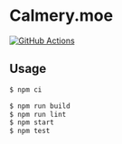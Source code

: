 # Calmery.moe

[![GitHub Actions](https://github.com/calmery/Calmery.moe/workflows/GitHub%20Actions/badge.svg?branch=develop)](https://github.com/calmery/Calmery.moe/actions)

## Usage

```bash
$ npm ci
```

```bash
$ npm run build
$ npm run lint
$ npm start
$ npm test
```
